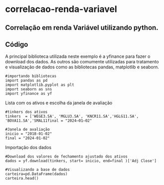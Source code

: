 # correlacao-renda-variavel
Correlação em renda Variável utilizando python. 
---
## Código
A principal biblioteca utilizada neste exemplo é a yfinance para fazer o download dos dados. As outros são comumente utilizadas para tratamento e visualização de dados como as bibliotecas pandas, matplotlib e seaborn.
```
#importando bibliotecas
import pandas as pd
import matplotlib.pyplot as plt
import seaborn as sns
import yfinance as yf

```
Lista com os ativos e escolha da janela de avaliação

```
#tinkers dos ativos
tinkers  = ['WEGE3.SA', 'MGLU3.SA', 'KNCR11.SA','HGLG11.SA',
'BOVA11.SA','SMAL11final = "2024–01–02"

#Janela de avaliação
inicio = "2018-01-02"
final = "2024-01-02"
```
Importação dos dados

```
#Download dos valores de fechamento ajustado dos ativos
dados = yf.download(tinkers, start= inicio, end=final )['Adj Close']

#Visualizando a base de dados
carteira=pd.DataFrame(dados)
carteira.head()
```
